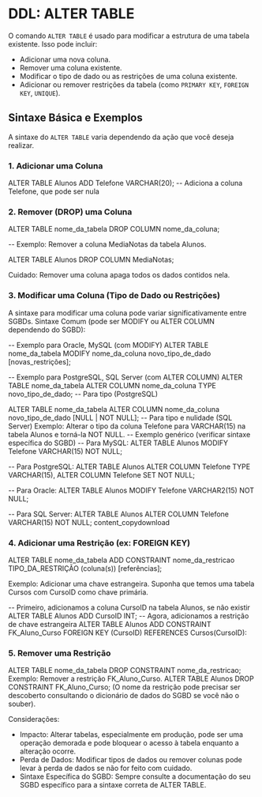 # DDL: ALTER TABLE

O comando `ALTER TABLE` é usado para modificar a estrutura de uma tabela existente. Isso pode incluir:

*   Adicionar uma nova coluna.
*   Remover uma coluna existente.
*   Modificar o tipo de dado ou as restrições de uma coluna existente.
*   Adicionar ou remover restrições da tabela (como `PRIMARY KEY`, `FOREIGN KEY`, `UNIQUE`).

## Sintaxe Básica e Exemplos

A sintaxe do `ALTER TABLE` varia dependendo da ação que você deseja realizar.

### 1. Adicionar uma Coluna

ALTER TABLE Alunos
ADD Telefone VARCHAR(20); -- Adiciona a coluna Telefone, que pode ser nula

### 2. Remover (DROP) uma Coluna

ALTER TABLE nome_da_tabela
DROP COLUMN nome_da_coluna;

-- Exemplo: Remover a coluna MediaNotas da tabela Alunos.

ALTER TABLE Alunos
DROP COLUMN MediaNotas;

Cuidado: Remover uma coluna apaga todos os dados contidos nela.

### 3. Modificar uma Coluna (Tipo de Dado ou Restrições)

A sintaxe para modificar uma coluna pode variar significativamente entre SGBDs.
Sintaxe Comum (pode ser MODIFY ou ALTER COLUMN dependendo do SGBD):

-- Exemplo para Oracle, MySQL (com MODIFY)
ALTER TABLE nome_da_tabela
MODIFY nome_da_coluna novo_tipo_de_dado [novas_restrições];

-- Exemplo para PostgreSQL, SQL Server (com ALTER COLUMN)
ALTER TABLE nome_da_tabela
ALTER COLUMN nome_da_coluna TYPE novo_tipo_de_dado; -- Para tipo (PostgreSQL)

ALTER TABLE nome_da_tabela
ALTER COLUMN nome_da_coluna novo_tipo_de_dado [NULL | NOT NULL];
-- Para tipo e nulidade (SQL Server)
Exemplo: Alterar o tipo da coluna Telefone para VARCHAR(15) na tabela Alunos e torná-la NOT NULL.
-- Exemplo genérico (verificar sintaxe específica do SGBD)
-- Para MySQL:
ALTER TABLE Alunos
MODIFY Telefone VARCHAR(15) NOT NULL;

-- Para PostgreSQL:
ALTER TABLE Alunos
ALTER COLUMN Telefone TYPE VARCHAR(15),
ALTER COLUMN Telefone SET NOT NULL;

-- Para Oracle:
ALTER TABLE Alunos
MODIFY Telefone VARCHAR2(15) NOT NULL;

-- Para SQL Server:
ALTER TABLE Alunos
ALTER COLUMN Telefone VARCHAR(15) NOT NULL;
content_copydownload

### 4. Adicionar uma Restrição (ex: FOREIGN KEY)

ALTER TABLE nome_da_tabela
ADD CONSTRAINT nome_da_restricao TIPO_DA_RESTRIÇÃO (coluna(s)) [referências];

Exemplo: Adicionar uma chave estrangeira. Suponha que temos uma tabela Cursos com CursoID como chave primária.

-- Primeiro, adicionamos a coluna CursoID na tabela Alunos, se não existir
ALTER TABLE Alunos
ADD CursoID INT;
-- Agora, adicionamos a restrição de chave estrangeira
ALTER TABLE Alunos
ADD CONSTRAINT FK_Aluno_Curso
FOREIGN KEY (CursoID) REFERENCES Cursos(CursoID):

### 5. Remover uma Restrição

ALTER TABLE nome_da_tabela
DROP CONSTRAINT nome_da_restricao;
Exemplo: Remover a restrição FK_Aluno_Curso.
ALTER TABLE Alunos
DROP CONSTRAINT FK_Aluno_Curso;
(O nome da restrição pode precisar ser descoberto consultando o dicionário de dados do SGBD se você não o souber).

Considerações:

*	Impacto: Alterar tabelas, especialmente em produção, pode ser uma operação demorada e pode bloquear o acesso à tabela enquanto a alteração ocorre.
*	Perda de Dados: Modificar tipos de dados ou remover colunas pode levar à perda de dados se não for feito com cuidado.
*	Sintaxe Específica do SGBD: Sempre consulte a documentação do seu SGBD específico para a sintaxe correta de ALTER TABLE.


